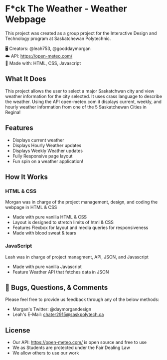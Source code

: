 # F*ck The Weather - Weather Webpage
This project was created as a group project for the Interactive Design and Technology program at Saskatchewan Polytechnic.  

🖥️ Creators: @leah753, @gooddaymorgan  
☁️ API: https://open-meteo.com/  
📝 Made with: HTML, CSS, Javascript  

## What It Does
This project allows the user to select a major Saskatchwan city and view weather information for the city selected. It uses crass language to describe the weather. Using the API open-meteo.com it displays current, weekly, and hourly weather information from one of the 5 Saskatchewan Cities in Regina!

## Features

- Displays current weather
- Displays Hourly Weather updates
- Displays Weekly Weather updates
- Fully Responsive page layout
- Fun spin on a weather application!

## How It Works

### HTML & CSS

Morgan was in charge of the project management, design, and coding the webpage in HTML & CSS 

- Made with pure vanilla HTML & CSS
- Layout is designed to stretch limits of html & CSS
- Features Flexbox for layout and media queries for responsiveness
- Made with blood sweat & tears

### JavaScript

Leah was in charge of project managment, API, JSON, and Javascript

- Made with pure vanilla Javascript 
- Feature Weather API that fetches data in JSON 


## 🐞 Bugs, Questions, & Comments
Please feel free to provide us feedback through any of the below methods:

- Morgan's Twitter: @daymorgandesign
- Leah's E-Mail: chater2915@saskpolytech.ca

## License

- Our API: https://open-meteo.com/  is open source and free to use
- We as Students are protected under the Fair Dealing Law
- We allow others to use our work
